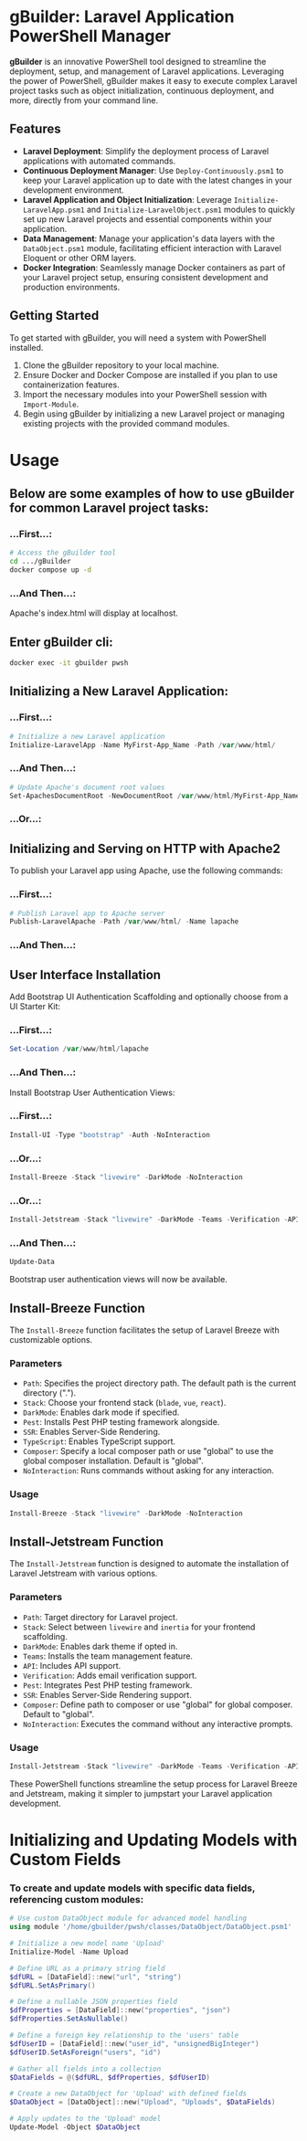 # gBuilder: Laravel Application PowerShell Manager

**gBuilder** is an innovative PowerShell tool designed to streamline the deployment, setup, and management of Laravel applications. Leveraging the power of PowerShell, gBuilder makes it easy to execute complex Laravel project tasks such as object initialization, continuous deployment, and more, directly from your command line.

## Features

- **Laravel Deployment**: Simplify the deployment process of Laravel applications with automated commands.
- **Continuous Deployment Manager**: Use `Deploy-Continuously.psm1` to keep your Laravel application up to date with the latest changes in your development environment.
- **Laravel Application and Object Initialization**: Leverage `Initialize-LaravelApp.psm1` and `Initialize-LaravelObject.psm1` modules to quickly set up new Laravel projects and essential components within your application.
- **Data Management**: Manage your application's data layers with the `DataObject.psm1` module, facilitating efficient interaction with Laravel Eloquent or other ORM layers.
- **Docker Integration**: Seamlessly manage Docker containers as part of your Laravel project setup, ensuring consistent development and production environments.

## Getting Started

To get started with gBuilder, you will need a system with PowerShell installed.

1. Clone the gBuilder repository to your local machine.
2. Ensure Docker and Docker Compose are installed if you plan to use containerization features.
3. Import the necessary modules into your PowerShell session with `Import-Module`.
4. Begin using gBuilder by initializing a new Laravel project or managing existing projects with the provided command modules.

# Usage

## Below are some examples of how to use gBuilder for common Laravel project tasks:

### ...First...:
```bash
# Access the gBuilder tool
cd .../gBuilder
docker compose up -d
```
### ...And Then...:
Apache's index.html will display at localhost.

## Enter gBuilder cli:
```bash
docker exec -it gbuilder pwsh
```

## Initializing a New Laravel Application:

### ...First...:
```powershell
# Initialize a new Laravel application
Initialize-LaravelApp -Name MyFirst-App_Name -Path /var/www/html/
```
### ...And Then...:
```powershell
# Update Apache's document root values
Set-ApachesDocumentRoot -NewDocumentRoot /var/www/html/MyFirst-App_Name/public
```

### ...Or...:

## Initializing and Serving on HTTP with Apache2

To publish your Laravel app using Apache, use the following commands:

### ...First...:
```powershell
# Publish Laravel app to Apache server
Publish-LaravelApache -Path /var/www/html/ -Name lapache 
```

### ...And Then...:

## User Interface Installation

Add Bootstrap UI Authentication Scaffolding and optionally choose from a UI Starter Kit:

### ...First...:
```powershell
Set-Location /var/www/html/lapache 
```

### ...And Then...:

Install Bootstrap User Authentication Views:

### ...First...:
```powershell
Install-UI -Type "bootstrap" -Auth -NoInteraction
```
### ...Or...:
```powershell
Install-Breeze -Stack "livewire" -DarkMode -NoInteraction
```
### ...Or...:
```powershell
Install-Jetstream -Stack "livewire" -DarkMode -Teams -Verification -API -NoInteraction
```
### ...And Then...:
```powershell
Update-Data
```

Bootstrap user authentication views will now be available. 

## Install-Breeze Function

The `Install-Breeze` function facilitates the setup of Laravel Breeze with customizable options.

### Parameters

- `Path`: Specifies the project directory path. The default path is the current directory (".").
- `Stack`: Choose your frontend stack (`blade`, `vue`, `react`).
- `DarkMode`: Enables dark mode if specified.
- `Pest`: Installs Pest PHP testing framework alongside.
- `SSR`: Enables Server-Side Rendering.
- `TypeScript`: Enables TypeScript support.
- `Composer`: Specify a local composer path or use "global" to use the global composer installation. Default is "global".
- `NoInteraction`: Runs commands without asking for any interaction.

### Usage

```powershell
Install-Breeze -Stack "livewire" -DarkMode -NoInteraction
```

## Install-Jetstream Function

The `Install-Jetstream` function is designed to automate the installation of Laravel Jetstream with various options.

### Parameters

- `Path`: Target directory for Laravel project.
- `Stack`: Select between `livewire` and `inertia` for your frontend scaffolding.
- `DarkMode`: Enables dark theme if opted in.
- `Teams`: Installs the team management feature.
- `API`: Includes API support.
- `Verification`: Adds email verification support.
- `Pest`: Integrates Pest PHP testing framework.
- `SSR`: Enables Server-Side Rendering support.
- `Composer`: Define path to composer or use "global" for global composer. Default to "global".
- `NoInteraction`: Executes the command without any interactive prompts.

### Usage

```powershell
Install-Jetstream -Stack "livewire" -DarkMode -Teams -Verification -API -NoInteraction
```

These PowerShell functions streamline the setup process for Laravel Breeze and Jetstream, making it simpler to jumpstart your Laravel application development.

# Initializing and Updating Models with Custom Fields

### To create and update models with specific data fields, referencing custom modules:

```powershell
# Use custom DataObject module for advanced model handling
using module '/home/gbuilder/pwsh/classes/DataObject/DataObject.psm1'

# Initialize a new model name 'Upload'
Initialize-Model -Name Upload

# Define URL as a primary string field
$dfURL = [DataField]::new("url", "string")
$dfURL.SetAsPrimary()

# Define a nullable JSON properties field
$dfProperties = [DataField]::new("properties", "json")
$dfProperties.SetAsNullable()

# Define a foreign key relationship to the 'users' table
$dfUserID = [DataField]::new("user_id", "unsignedBigInteger")
$dfUserID.SetAsForeign("users", "id")

# Gather all fields into a collection
$DataFields = @($dfURL, $dfProperties, $dfUserID)

# Create a new DataObject for 'Upload' with defined fields
$DataObject = [DataObject]::new("Upload", "Uploads", $DataFields)

# Apply updates to the 'Upload' model
Update-Model -Object $DataObject
```
